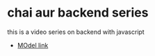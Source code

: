 # chai aur backend series 

this is a video series on backend with javascript

- [MOdel link](
https://www.youtube.com/redirect?event=video_description&redir_token=QUFFLUhqbmhNRDRNWjNnZndBMWdBRFVhU0FqN2FVWHZxQXxBQ3Jtc0trU1RQeXRQZ3pKZDNXSElGbEdjQUhvYVdweWUwNG1xM1RKZGpldXlZTU55Uk96dENwb24xbjN1NGZvT0J6eU5LSlJ5YVZLNzhPb1N6RF81TmEzV25OQ29xNXZEdm91ZURheGpCd283ajUzYkdycEJJQQ&q=https%3A%2F%2Fapp.eraser.io%2Fworkspace%2FYtPqZ1VogxGy1jzIDkzj%3Forigin%3Dshare&v=9B4CvtzXRpc
)
